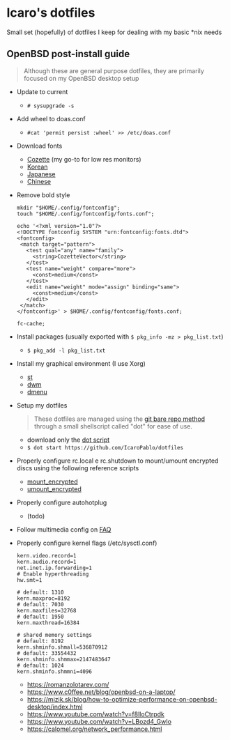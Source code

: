 # Icaro's dotfiles

Small set (hopefully) of dotfiles I keep for dealing with my basic *nix needs

## OpenBSD post-install guide

>Although these are general purpose dotfiles, they are primarily focused on my OpenBSD desktop setup

- Update to current
  - `# sysupgrade -s`

- Add wheel to doas.conf
  - `#cat 'permit persist :wheel' >> /etc/doas.conf`

- Download fonts
  - [Cozette](https://github.com/slavfox/Cozette) (my go-to for low res monitors)
  - [Korean]()
  - [Japanese]()
  - [Chinese]()
 
- Remove bold style
  ```shell
  mkdir "$HOME/.config/fontconfig";
  touch "$HOME/.config/fontconfig/fonts.conf";
  
  echo '<?xml version="1.0"?>
  <!DOCTYPE fontconfig SYSTEM "urn:fontconfig:fonts.dtd">
  <fontconfig>
   <match target="pattern">
     <test qual="any" name="family">
       <string>CozetteVector</string>
     </test>
     <test name="weight" compare="more">
       <const>medium</const>
     </test>
     <edit name="weight" mode="assign" binding="same">
       <const>medium</const>
     </edit>
   </match>
  </fontconfig>' > $HOME/.config/fontconfig/fonts.conf;

  fc-cache;
  ```

- Install packages (usually exported with `$ pkg_info -mz > pkg_list.txt`)
  - `$ pkg_add -l pkg_list.txt`
 
- Install my graphical environment (I use Xorg)
    - [st](https://github.com/IcaroPablo/st)
    - [dwm](https://github.com/IcaroPablo/dwm)
    - [dmenu](https://github.com/IcaroPablo/dmenu)

- Setup my dotfiles
    >These dotfiles are managed using the [git bare repo method](https://www.atlassian.com/git/tutorials/dotfiles) through a small shellscript called "dot" for ease of use.
    - download only the [dot script](.local/scripts/dot)
    - `$ dot start https://github.com/IcaroPablo/dotfiles`

- Properly configure rc.local e rc.shutdown to mount/umount encrypted discs using the following reference scripts
    - [mount_encrypted](.local/scripts/mount_encrypted)
    - [umount_encrypted](.local/scripts/umount_encrypted)

- Properly configure autohotplug

    - (todo)

- Follow multimedia config on [FAQ](https://www.openbsd.org/faq/faq13.html)

- Properly configure kernel flags (/etc/sysctl.conf)
    ```shell
    kern.video.record=1
    kern.audio.record=1
    net.inet.ip.forwarding=1
    # Enable hyperthreading
    hw.smt=1

    # default: 1310
    kern.maxproc=8192
    # default: 7030
    kern.maxfiles=32768
    # default: 1950
    kern.maxthread=16384

    # shared memory settings
    # default: 8192
    kern.shminfo.shmall=536870912
    # default: 33554432
    kern.shminfo.shmmax=2147483647
    # default: 1024
    kern.shminfo.shmmni=4096
    ```
    - https://romanzolotarev.com/
    - https://www.c0ffee.net/blog/openbsd-on-a-laptop/
    - https://mizik.sk/blog/how-to-optimize-performance-on-openbsd-desktop/index.html
    - https://www.youtube.com/watch?v=f8lloCtrpdk
    - https://www.youtube.com/watch?v=LBozd4_GwIo
    - https://calomel.org/network_performance.html
